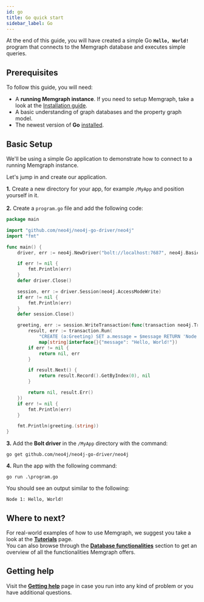```yaml
---
id: go
title: Go quick start
sidebar_label: Go
---
```


At the end of this guide, you will have created a simple Go **`Hello, World!`** program that connects to the Memgraph database and executes simple queries.

## Prerequisites

To follow this guide, you will need:
* A **running Memgraph instance**. If you need to setup Memgraph, take a look at the [Installation guide](/getting-started/installation/installation.md).
* A basic understanding of graph databases and the property graph model.
* The newest version of **Go** [installed](https://golang.org/doc/install).

## Basic Setup

We'll be using a simple Go application to demonstrate how to connect to a running Memgraph instance.

Let's jump in and create our application.

**1.** Create a new directory for your app, for example `/MyApp` and position yourself in it.<br />  
**2.** Create a `program.go` file and add the following code: 

```Go
package main

import "github.com/neo4j/neo4j-go-driver/neo4j"
import "fmt"

func main() {
    driver, err := neo4j.NewDriver("bolt://localhost:7687", neo4j.BasicAuth("", "", ""))

	if err != nil {
		fmt.Println(err)
	}
	defer driver.Close()

	session, err := driver.Session(neo4j.AccessModeWrite)
	if err != nil {
		fmt.Println(err)
	}
	defer session.Close()

	greeting, err := session.WriteTransaction(func(transaction neo4j.Transaction) (interface{}, error) {
		result, err := transaction.Run(
			"CREATE (a:Greeting) SET a.message = $message RETURN 'Node ' + id(a) + ': ' + a.message",
			map[string]interface{}{"message": "Hello, World!"})
		if err != nil {
			return nil, err
		}

		if result.Next() {
			return result.Record().GetByIndex(0), nil
		}

		return nil, result.Err()
	})
	if err != nil {
		fmt.Println(err)
	}

	fmt.Println(greeting.(string))
}
```

**3.** Add the **Bolt driver** in the `/MyApp` directory with the command:

```
go get github.com/neo4j/neo4j-go-driver/neo4j
```

**4.** Run the app with the following command:

```
go run .\program.go
```

You should see an output similar to the following:

```
Node 1: Hello, World!
```

## Where to next?

For real-world examples of how to use Memgraph, we suggest you take a look at the **[Tutorials](../../tutorials/tutorials.md)** page.  
You can also browse through the **[Database functionalities](/database-functionalities)** section to get an overview of all the functionalities Memgraph offers.

## Getting help

Visit the **[Getting help](../../getting-help/getting-help.md)** page in case you run into any kind of problem or you have additional questions.
